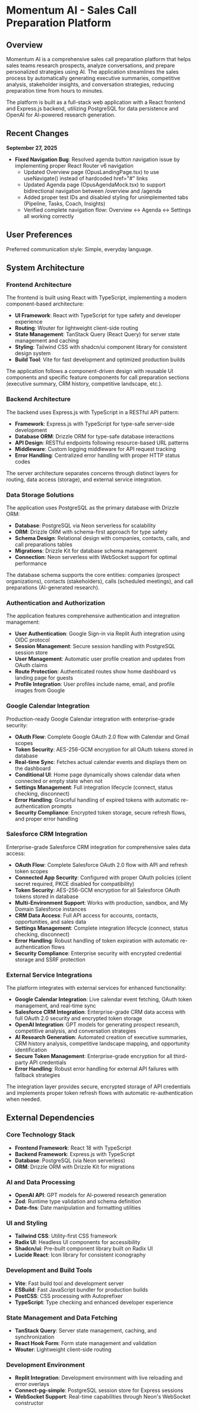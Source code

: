 # Momentum AI - Sales Call Preparation Platform

## Overview

Momentum AI is a comprehensive sales call preparation platform that helps sales teams research prospects, analyze conversations, and prepare personalized strategies using AI. The application streamlines the sales process by automatically generating executive summaries, competitive analysis, stakeholder insights, and conversation strategies, reducing preparation time from hours to minutes.

The platform is built as a full-stack web application with a React frontend and Express.js backend, utilizing PostgreSQL for data persistence and OpenAI for AI-powered research generation.

## Recent Changes

**September 27, 2025**
- **Fixed Navigation Bug**: Resolved agenda button navigation issue by implementing proper React Router v6 navigation
  - Updated Overview page (OpusLandingPage.tsx) to use useNavigate() instead of hardcoded href="#" links
  - Updated Agenda page (OpusAgendaMock.tsx) to support bidirectional navigation between /overview and /agenda
  - Added proper test IDs and disabled styling for unimplemented tabs (Pipeline, Tasks, Coach, Insights)
  - Verified complete navigation flow: Overview ↔ Agenda ↔ Settings all working correctly

## User Preferences

Preferred communication style: Simple, everyday language.

## System Architecture

### Frontend Architecture
The frontend is built using React with TypeScript, implementing a modern component-based architecture:

- **UI Framework**: React with TypeScript for type safety and developer experience
- **Routing**: Wouter for lightweight client-side routing
- **State Management**: TanStack Query (React Query) for server state management and caching
- **Styling**: Tailwind CSS with shadcn/ui component library for consistent design system
- **Build Tool**: Vite for fast development and optimized production builds

The application follows a component-driven design with reusable UI components and specific feature components for call preparation sections (executive summary, CRM history, competitive landscape, etc.).

### Backend Architecture
The backend uses Express.js with TypeScript in a RESTful API pattern:

- **Framework**: Express.js with TypeScript for type-safe server-side development
- **Database ORM**: Drizzle ORM for type-safe database interactions
- **API Design**: RESTful endpoints following resource-based URL patterns
- **Middleware**: Custom logging middleware for API request tracking
- **Error Handling**: Centralized error handling with proper HTTP status codes

The server architecture separates concerns through distinct layers for routing, data access (storage), and external service integration.

### Data Storage Solutions
The application uses PostgreSQL as the primary database with Drizzle ORM:

- **Database**: PostgreSQL via Neon serverless for scalability
- **ORM**: Drizzle ORM with schema-first approach for type safety
- **Schema Design**: Relational design with companies, contacts, calls, and call preparations tables
- **Migrations**: Drizzle Kit for database schema management
- **Connection**: Neon serverless with WebSocket support for optimal performance

The database schema supports the core entities: companies (prospect organizations), contacts (stakeholders), calls (scheduled meetings), and call preparations (AI-generated research).

### Authentication and Authorization
The application features comprehensive authentication and integration management:

- **User Authentication**: Google Sign-in via Replit Auth integration using OIDC protocol
- **Session Management**: Secure session handling with PostgreSQL session store
- **User Management**: Automatic user profile creation and updates from OAuth claims
- **Route Protection**: Authenticated routes show home dashboard vs landing page for guests
- **Profile Integration**: User profiles include name, email, and profile images from Google

### Google Calendar Integration
Production-ready Google Calendar integration with enterprise-grade security:

- **OAuth Flow**: Complete Google OAuth 2.0 flow with Calendar and Gmail scopes
- **Token Security**: AES-256-GCM encryption for all OAuth tokens stored in database
- **Real-time Sync**: Fetches actual calendar events and displays them on the dashboard
- **Conditional UI**: Home page dynamically shows calendar data when connected or empty state when not
- **Settings Management**: Full integration lifecycle (connect, status checking, disconnect)
- **Error Handling**: Graceful handling of expired tokens with automatic re-authentication prompts
- **Security Compliance**: Encrypted token storage, secure refresh flows, and proper error handling

### Salesforce CRM Integration
Enterprise-grade Salesforce CRM integration for comprehensive sales data access:

- **OAuth Flow**: Complete Salesforce OAuth 2.0 flow with API and refresh token scopes
- **Connected App Security**: Configured with proper OAuth policies (client secret required, PKCE disabled for compatibility)
- **Token Security**: AES-256-GCM encryption for all Salesforce OAuth tokens stored in database
- **Multi-Environment Support**: Works with production, sandbox, and My Domain Salesforce instances
- **CRM Data Access**: Full API access for accounts, contacts, opportunities, and sales data
- **Settings Management**: Complete integration lifecycle (connect, status checking, disconnect)
- **Error Handling**: Robust handling of token expiration with automatic re-authentication flows
- **Security Compliance**: Enterprise security with encrypted credential storage and SSRF protection

### External Service Integrations
The platform integrates with external services for enhanced functionality:

- **Google Calendar Integration**: Live calendar event fetching, OAuth token management, and real-time sync
- **Salesforce CRM Integration**: Enterprise-grade CRM data access with full OAuth 2.0 security and encrypted token storage
- **OpenAI Integration**: GPT models for generating prospect research, competitive analysis, and conversation strategies
- **AI Research Generation**: Automated creation of executive summaries, CRM history analysis, competitive landscape mapping, and opportunity identification
- **Secure Token Management**: Enterprise-grade encryption for all third-party API credentials
- **Error Handling**: Robust error handling for external API failures with fallback strategies

The integration layer provides secure, encrypted storage of API credentials and implements proper token refresh flows with automatic re-authentication when needed.

## External Dependencies

### Core Technology Stack
- **Frontend Framework**: React 18 with TypeScript
- **Backend Framework**: Express.js with TypeScript
- **Database**: PostgreSQL (via Neon serverless)
- **ORM**: Drizzle ORM with Drizzle Kit for migrations

### AI and Data Processing
- **OpenAI API**: GPT models for AI-powered research generation
- **Zod**: Runtime type validation and schema definition
- **Date-fns**: Date manipulation and formatting utilities

### UI and Styling
- **Tailwind CSS**: Utility-first CSS framework
- **Radix UI**: Headless UI components for accessibility
- **Shadcn/ui**: Pre-built component library built on Radix UI
- **Lucide React**: Icon library for consistent iconography

### Development and Build Tools
- **Vite**: Fast build tool and development server
- **ESBuild**: Fast JavaScript bundler for production builds
- **PostCSS**: CSS processing with Autoprefixer
- **TypeScript**: Type checking and enhanced developer experience

### State Management and Data Fetching
- **TanStack Query**: Server state management, caching, and synchronization
- **React Hook Form**: Form state management and validation
- **Wouter**: Lightweight client-side routing

### Development Environment
- **Replit Integration**: Development environment with live reloading and error overlays
- **Connect-pg-simple**: PostgreSQL session store for Express sessions
- **WebSocket Support**: Real-time capabilities through Neon's WebSocket constructor